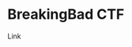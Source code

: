 <h1>BreakingBad CTF</h1>

<a src="https://drive.google.com/drive/u/0/folders/1WGTR_UqDbaJwvqNyQFF9r5HVnYhUHdds">Link<a/>
